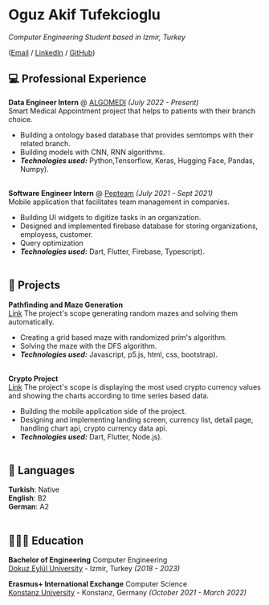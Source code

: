# Oguz Akif Tufekcioglu

_Computer Engineering Student based in Izmir, Turkey_ <br>

([Email](mailto:oguztufek@gmail.com) / [LinkedIn](https://www.linkedin.com/in/oguzakiftufekcioglu/) / [GitHub](https://github.com/oguzakif/))

## 💻 Professional Experience

**Data Engineer Intern** @ [ALGOMEDI](https://www.algomedi.com/) _(July 2022 - Present)_ <br>
Smart Medical Appointment project that helps to patients with their branch choice.
  - Building a ontology based database that provides semtomps with their related branch.
  - Building models with CNN, RNN algorithms.
  - **_Technologies used:_** Python,Tensorflow, Keras, Hugging Face, Pandas, Numpy).
<br><br>

**Software Engineer Intern** @ [Pepteam](https://pepteam.com.tr/) _(July 2021 - Sept 2021)_ <br>
Mobile application that facilitates team management in companies. 
  - Building UI widgets to digitize tasks in an organization.
  - Designed and implemented firebase database for storing organizations, employess, customer.
  - Query optimization
  - **_Technologies used:_** Dart, Flutter, Firebase, Typescript).
<br><br>

## 📌 Projects

**Pathfinding and Maze Generation**<br>
[Link](https://github.com/oguzakif/pathfinding-mazegeneration)
The project's scope generating random mazes and solving them automatically.

  - Creating a grid based maze with randomized prim's algorithm.
  - Solving the maze with the DFS algorithm.
  - **_Technologies used:_** Javascript, p5.js, html, css, bootstrap).
<br><br>

**Crypto Project**<br>
[Link](https://github.com/oguzakif/krypto_app)
The project's scope is displaying the most used crypto currency values and showing the charts according to time series based data.

  - Building the mobile application side of the project.
  - Designing and implementing landing screen, currency list, detail page, handling chart api, crypto currency data api.
  - **_Technologies used:_** Dart, Flutter, Node.js).
<br><br>

## 💬 Languages

**Turkish**: Native <br>
**English**: B2 <br>
**German**: A2
<br><br>

## 👩🏼‍🎓 Education

**Bachelor of Engineering** Computer Engineering<br>
[Dokuz Eylül University](https://global.deu.edu.tr/) - Izmir, Turkey _(2018 - 2023)_

**Erasmus+ International Exchange** Computer Science<br>
[Konstanz University](https://www.uni-konstanz.de/en/) - Konstanz, Germany _(October 2021 - March 2022)_
